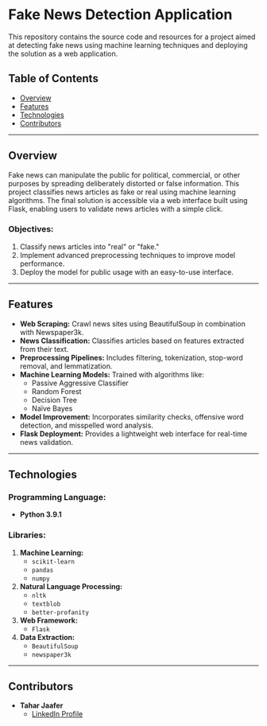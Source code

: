 # Fake News Detection Application

This repository contains the source code and resources for a project aimed at detecting fake news using machine learning techniques and deploying the solution as a web application.

## Table of Contents

- [Overview](#overview)
- [Features](#features)
- [Technologies](#technologies)
- [Contributors](#contributors)

---

## Overview

Fake news can manipulate the public for political, commercial, or other purposes by spreading deliberately distorted or false information. This project classifies news articles as fake or real using machine learning algorithms. The final solution is accessible via a web interface built using Flask, enabling users to validate news articles with a simple click.

### Objectives:
1. Classify news articles into "real" or "fake."
2. Implement advanced preprocessing techniques to improve model performance.
3. Deploy the model for public usage with an easy-to-use interface.

---

## Features

- **Web Scraping:** Crawl news sites using BeautifulSoup in combination with Newspaper3k.
- **News Classification:** Classifies articles based on features extracted from their text.
- **Preprocessing Pipelines:** Includes filtering, tokenization, stop-word removal, and lemmatization.
- **Machine Learning Models:** Trained with algorithms like:
  - Passive Aggressive Classifier
  - Random Forest
  - Decision Tree
  - Naïve Bayes
- **Model Improvement:** Incorporates similarity checks, offensive word detection, and misspelled word analysis.
- **Flask Deployment:** Provides a lightweight web interface for real-time news validation.

---

## Technologies

### Programming Language:
- **Python 3.9.1**

### Libraries:
1. **Machine Learning:**
   - `scikit-learn`
   - `pandas`
   - `numpy`
2. **Natural Language Processing:**
   - `nltk`
   - `textblob`
   - `better-profanity`
3. **Web Framework:**
   - `Flask`
4. **Data Extraction:**
   - `BeautifulSoup`
   - `newspaper3k`

---

## Contributors

- **Tahar Jaafer**  
  - [LinkedIn Profile](https://linkedin.com/in/tahar-jaafer)  

